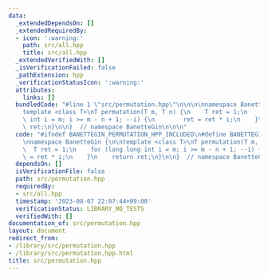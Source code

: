 ```yaml
---
data:
  _extendedDependsOn: []
  _extendedRequiredBy:
  - icon: ':warning:'
    path: src/all.hpp
    title: src/all.hpp
  _extendedVerifiedWith: []
  _isVerificationFailed: false
  _pathExtension: hpp
  _verificationStatusIcon: ':warning:'
  attributes:
    links: []
  bundledCode: "#line 1 \"src/permutation.hpp\"\n\n\n\nnamespace BanetteGin {\n\n\
    template <class T>\nT permutation(T m, T n) {\n    T ret = 1;\n    for (long long\
    \ int i = m; i >= m - n + 1; --i) {\n        ret = ret * i;\n    }\n    return\
    \ ret;\n}\n\n}  // namespace BanetteGin\n\n\n"
  code: "#ifndef BANETTEGIN_PERMUTATION_HPP_INCLUDED\n#define BANETTEGIN_PERMUTATION_HPP_INCLUDED\n\
    \nnamespace BanetteGin {\n\ntemplate <class T>\nT permutation(T m, T n) {\n  \
    \  T ret = 1;\n    for (long long int i = m; i >= m - n + 1; --i) {\n        ret\
    \ = ret * i;\n    }\n    return ret;\n}\n\n}  // namespace BanetteGin\n\n#endif"
  dependsOn: []
  isVerificationFile: false
  path: src/permutation.hpp
  requiredBy:
  - src/all.hpp
  timestamp: '2023-08-07 22:07:44+09:00'
  verificationStatus: LIBRARY_NO_TESTS
  verifiedWith: []
documentation_of: src/permutation.hpp
layout: document
redirect_from:
- /library/src/permutation.hpp
- /library/src/permutation.hpp.html
title: src/permutation.hpp
---
```

